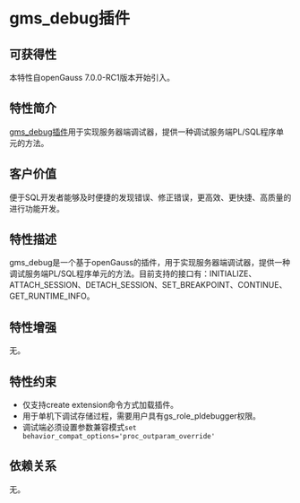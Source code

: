 # gms_debug插件

## 可获得性

本特性自openGauss 7.0.0-RC1版本开始引入。

## 特性简介

[gms_debug插件](../ExtensionReference/gms_debug-Extension.md)用于实现服务器端调试器，提供一种调试服务端PL/SQL程序单元的方法。

## 客户价值

便于SQL开发者能够及时便捷的发现错误、修正错误，更高效、更快捷、高质量的进行功能开发。

## 特性描述

gms_debug是一个基于openGauss的插件，用于实现服务器端调试器，提供一种调试服务端PL/SQL程序单元的方法。目前支持的接口有：INITIALIZE、ATTACH_SESSION、DETACH_SESSION、SET_BREAKPOINT、CONTINUE、GET_RUNTIME_INFO。

## 特性增强

无。

## 特性约束

- 仅支持create extension命令方式加载插件。
- 用于单机下调试存储过程，需要用户具有gs_role_pldebugger权限。
- 调试端必须设置参数兼容模式`set behavior_compat_options='proc_outparam_override'`


## 依赖关系

无。
